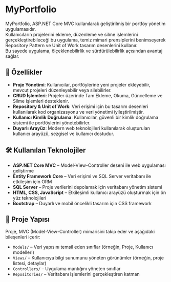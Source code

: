 # MyPortfolio

MyPortfolio, ASP.NET Core MVC kullanılarak geliştirilmiş bir portföy yönetim uygulamasıdır.  
Kullanıcıların projelerini ekleme, düzenleme ve silme işlemlerini gerçekleştirebileceği bu uygulama, temiz mimari prensiplerini benimseyerek Repository Pattern ve Unit of Work tasarım desenlerini kullanır.  
Bu sayede uygulama, ölçeklenebilirlik ve sürdürülebilirlik açısından avantaj sağlar.

## 🚀 Özellikler

- **Proje Yönetimi**: Kullanıcılar, portföylerine yeni projeler ekleyebilir, mevcut projeleri düzenleyebilir veya silebilirler.
- **CRUD İşlemleri**: Projeler üzerinde Tam Ekleme, Okuma, Güncelleme ve Silme işlemleri desteklenir.
- **Repository & Unit of Work**: Veri erişimi için bu tasarım desenleri kullanılarak kod organizasyonu ve veri yönetimi iyileştirilmiştir.
- **Kullanıcı Kimlik Doğrulama**: Kullanıcılar, güvenli bir kimlik doğrulama sistemi ile portföylerini yönetebilirler.
- **Duyarlı Arayüz**: Modern web teknolojileri kullanılarak oluşturulan kullanıcı arayüzü, sezgisel ve kullanıcı dostudur.

## 🛠️ Kullanılan Teknolojiler

- **ASP.NET Core MVC** – Model-View-Controller deseni ile web uygulaması geliştirme
- **Entity Framework Core** – Veri erişimi ve SQL Server veritabanı ile etkileşim için ORM
- **SQL Server** – Proje verilerini depolamak için veritabanı yönetim sistemi
- **HTML, CSS, JavaScript** – Etkileşimli kullanıcı arayüzü oluşturmak için ön yüz teknolojileri
- **Bootstrap** – Duyarlı ve mobil öncelikli tasarım için CSS framework

## 📁 Proje Yapısı

Proje, MVC (Model-View-Controller) mimarisini takip eder ve aşağıdaki bileşenleri içerir:

- `Models/` – Veri yapısını temsil eden sınıflar (örneğin, Proje, Kullanıcı modelleri)
- `Views/` – Kullanıcıya bilgi sunumunu yöneten görünümler (örneğin, proje listesi, detaylar)
- `Controllers/` – Uygulama mantığını yöneten sınıflar
- `Repositories/` – Veritabanı işlemlerini gerçekleştiren katman
